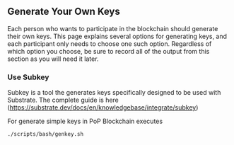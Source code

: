 ## Generate Your Own Keys

Each person who wants to participate in the blockchain should generate their own keys. This page explains several options for generating keys, and each participant only needs to choose one such option. Regardless of which option you choose, be sure to record all of the output from this section as you will need it later.

### Use Subkey
Subkey is a tool the generates keys specifically designed to be used with Substrate. The complete guide is here (https://substrate.dev/docs/en/knowledgebase/integrate/subkey)

For generate simple keys in PoP Blockchain executes

```
./scripts/bash/genkey.sh
```
